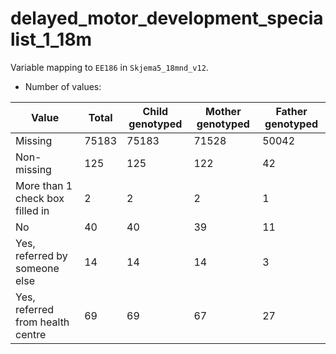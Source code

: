# delayed_motor_development_specialist_1_18m
Variable mapping to `EE186` in `Skjema5_18mnd_v12`.
- Number of values:

| Value | Total | Child genotyped | Mother genotyped | Father genotyped |
| ----- | ----- | --------------- | ---------------- | ---------------- |
| Missing | 75183 | 75183 | 71528 | 50042 |
| Non-missing | 125 | 125 | 122 | 42 |
| More than 1 check box filled in | 2 | 2 | 2 |1 |
| No | 40 | 40 | 39 |11 |
| Yes, referred by someone else | 14 | 14 | 14 |3 |
| Yes, referred from health centre | 69 | 69 | 67 |27 |




